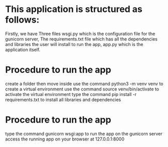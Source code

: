 # This application is structured as follows:
Firstly, we have Three files 
wsgi.py which is the configuration file for the gunicorn server,
The requirements.txt file which has all the dependencies and libraries the user will install to run the app,
app.py which is the application itself.

# Procedure to run the app
create a folder then move inside 
use the command python3 -m venv venv to create a virtual environment
use the command source venv/bin/activate to activate the virtual environment
type the command pip install -r requirements.txt to install all libraries and dependencies

# Procedure to run the app
type the command gunicorn wsgi:app to run the app on the gunicorn server
access the running app on your browser at 127.0.0.1:8000
